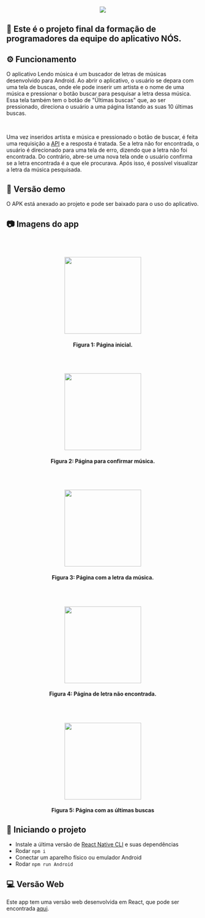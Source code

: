 <h1 align="center">
   <img src="https://user-images.githubusercontent.com/51447706/103010091-7b96a780-4516-11eb-8677-4ca4cbe36e3f.png" />
</h1>

## :tada: Este é o projeto final da formação de programadores da equipe do aplicativo NÓS.  

## :gear: Funcionamento
<p>
  O aplicativo Lendo música é um buscador de letras de músicas desenvolvido para Android. Ao abrir o aplicativo, o usuário se depara com uma tela de buscas, onde ele pode inserir um artista e o nome de uma música e pressionar o botão buscar para pesquisar a letra dessa música. Essa tela também tem o botão de "Últimas buscas" que, ao ser pressionado, direciona o usuário a uma página listando as suas 10 últimas buscas.
 </p>
 <br>
 <p>
  Uma vez inseridos artista e música e pressionado o botão de buscar, é feita uma requisição a <a href="https://lyricsovh.docs.apiary.io/#reference/0/lyrics-of-a-song/search">API</a> e a resposta é tratada. Se a letra não for encontrada, o usuário é direcionado para uma tela de erro, dizendo que a letra não foi encontrada. Do contrário, abre-se uma nova tela onde o usuário confirma se a letra encontrada é a que ele procurava. Após isso, é possível visualizar a letra da música pesquisada.
</p>

## :eyes: Versão demo

<p> O APK está anexado ao projeto e pode ser baixado para o uso do aplicativo.
 
## :camera: Imagens do app
  
<br>
<br>
<p align="center">
  <img src="https://user-images.githubusercontent.com/51447706/94498164-dba7d700-01cf-11eb-9857-4d63d8513a0d.png" width="200" />
</p>
<h4 align="center">
  Figura 1: Página inicial.
</h4>


<br>
<br>
<p align="center">
  <img src="https://user-images.githubusercontent.com/51447706/94498219-fbd79600-01cf-11eb-9b35-d5310d17e3f2.png" width="200" />
</p>
<h4 align="center">
  Figura 2: Página para confirmar música.
</h4>

<br>
<br>
<p align="center">
  <img src="https://user-images.githubusercontent.com/51447706/94498366-52dd6b00-01d0-11eb-90ca-436297374072.png" width="200" />
</p>
<h4 align="center">
  Figura 3: Página com a letra da música.
</h4>

<br>
<br>
<p align="center">
  <img src="https://user-images.githubusercontent.com/51447706/94498478-9e901480-01d0-11eb-98d4-ccfa2b1937ce.png" width="200" />
</p>
<h4 align="center">
  Figura 4: Página de letra não encontrada.
</h4>

<br>
<br>
<p align="center">
  <img src="https://user-images.githubusercontent.com/51447706/94498524-c7180e80-01d0-11eb-9ec5-e69912eb0880.png" width="200" />
</p>
<h4 align="center">
  Figura 5: Página com as últimas buscas
</h4>

## :construction_worker: Iniciando o projeto
 * Instale a última versão de [React Native CLI](https://reactnative.dev/docs/0.8/getting-started) e suas dependências
 * Rodar `npm i`
 * Conectar um aparelho físico ou emulador Android
 * Rodar `npm run Android`

 ## :computer: Versão Web
 Este app tem uma versão web desenvolvida em React, que pode ser encontrada [aqui](https://github.com/gabriellinke/lendo-musicas-web).
 
